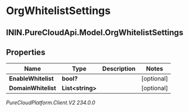 # OrgWhitelistSettings

## ININ.PureCloudApi.Model.OrgWhitelistSettings

## Properties

|Name | Type | Description | Notes|
|------------ | ------------- | ------------- | -------------|
| **EnableWhitelist** | **bool?** |  | [optional] |
| **DomainWhitelist** | **List&lt;string&gt;** |  | [optional] |



_PureCloudPlatform.Client.V2 234.0.0_
